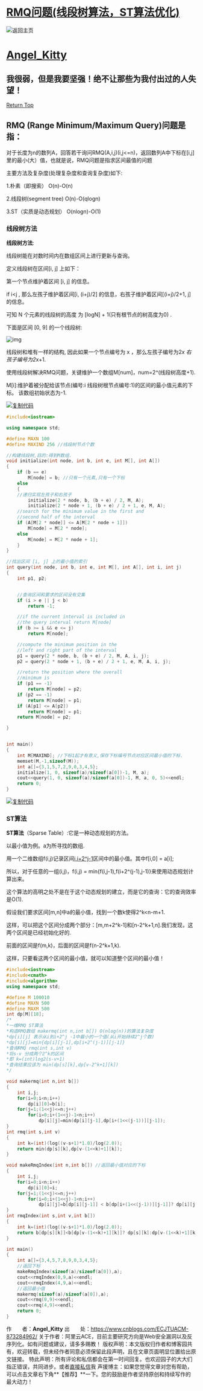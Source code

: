 # [RMQ问题(线段树算法，ST算法优化)](https://www.cnblogs.com/ECJTUACM-873284962/p/6613342.html)
![返回主页](https://www.cnblogs.com/skins/custom/images/logo.gif)

# [Angel_Kitty](https://www.cnblogs.com/ECJTUACM-873284962/)

## 我很弱，但是我要坚强！绝不让那些为我付出过的人失望！



[Return Top](https://www.cnblogs.com/ECJTUACM-873284962/p/6613342.html#_labelTop)

## RMQ (Range Minimum/Maximum Query)问题是指：

对于长度为n的数列A，回答若干询问RMQ(A,i,j)(i,j<=n)，返回数列A中下标在[i,j]里的最小(大）值，也就是说，RMQ问题是指求区间最值的问题



主要方法及复杂度(处理复杂度和查询复杂度)如下:

1.朴素（即搜索） O(n)-O(n)

2.线段树(segment tree) O(n)-O(qlogn)

3.ST（实质是动态规划） O(nlogn)-O(1)


### 线段树方法
**线段树方法**:

线段树能在对数时间内在数组区间上进行更新与查询。

定义线段树在区间[i, j] 上如下：

第一个节点维护着区间 [i, j] 的信息。

if i<j , 那么左孩子维护着区间[i, (i+j)/2] 的信息，右孩子维护着区间[(i+j)/2+1, j] 的信息。

可知 N  个元素的线段树的高度 为 [logN] + 1(只有根节点的树高度为0) .

下面是区间 [0, 9]  的一个线段树:



![img](http://dl.iteye.com/upload/attachment/196191/c1effd0f-0915-3c8d-b16a-aea1e5a69ae2.jpg)



线段树和堆有一样的结构, 因此如果一个节点编号为 x ，那么左孩子编号为2*x  右孩子编号为2*x+1.



使用线段树解决RMQ问题，关键维护一个数组M[num]，num=2^(线段树高度+1).

M[i]:维护着被分配给该节点(编号:i 线段树根节点编号:1)的区间的最小值元素的下标。 该数组初始状态为-1.

[![复制代码](https://common.cnblogs.com/images/copycode.gif)](javascript:void(0);)

``` cpp
#include<iostream>

using namespace std;

#define MAXN 100
#define MAXIND 256 //线段树节点个数

//构建线段树,目的:得到M数组.
void initialize(int node, int b, int e, int M[], int A[])
{
    if (b == e)
        M[node] = b; //只有一个元素,只有一个下标
    else
    {
    //递归实现左孩子和右孩子
        initialize(2 * node, b, (b + e) / 2, M, A);
        initialize(2 * node + 1, (b + e) / 2 + 1, e, M, A);
    //search for the minimum value in the first and
    //second half of the interval
    if (A[M[2 * node]] <= A[M[2 * node + 1]])
        M[node] = M[2 * node];
    else
        M[node] = M[2 * node + 1];
    }
}

//找出区间 [i, j] 上的最小值的索引
int query(int node, int b, int e, int M[], int A[], int i, int j)
{
    int p1, p2;


    //查询区间和要求的区间没有交集
    if (i > e || j < b)
        return -1;

    //if the current interval is included in
    //the query interval return M[node]
    if (b >= i && e <= j)
        return M[node];

    //compute the minimum position in the
    //left and right part of the interval
    p1 = query(2 * node, b, (b + e) / 2, M, A, i, j);
    p2 = query(2 * node + 1, (b + e) / 2 + 1, e, M, A, i, j);

    //return the position where the overall
    //minimum is
    if (p1 == -1)
        return M[node] = p2;
    if (p2 == -1)
        return M[node] = p1;
    if (A[p1] <= A[p2])
        return M[node] = p1;
    return M[node] = p2;

}


int main()
{
    int M[MAXIND]; //下标1起才有意义,保存下标编号节点对应区间最小值的下标.
    memset(M,-1,sizeof(M));
    int a[]={3,1,5,7,2,9,0,3,4,5};
    initialize(1, 0, sizeof(a)/sizeof(a[0])-1, M, a);
    cout<<query(1, 0, sizeof(a)/sizeof(a[0])-1, M, a, 0, 5)<<endl;
    return 0;
}
```

[![复制代码](https://common.cnblogs.com/images/copycode.gif)](javascript:void(0);)
### ST算法
**ST算法**（Sparse Table）:它是一种动态规划的方法。

以最小值为例。a为所寻找的数组.

用一个二维数组f(i,j)记录区间[i,i+2^j-1](持续2^j个)区间中的最小值。其中f[i,0] = a[i];

所以，对于任意的一组(i,j)，f(i,j) = min{f(i,j-1),f(i+2^(j-1),j-1)}来使用动态规划计算出来。

这个算法的高明之处不是在于这个动态规划的建立，而是它的查询：它的查询效率是O(1).

假设我们要求区间[m,n]中a的最小值，找到一个数k使得2^k<n-m+1.

这样，可以把这个区间分成两个部分：[m,m+2^k-1]和[n-2^k+1,n].我们发现，这两个区间是已经初始化好的.

前面的区间是f(m,k)，后面的区间是f(n-2^k+1,k).

这样，只要看这两个区间的最小值，就可以知道整个区间的最小值！

``` cpp
#include<iostream>
#include<cmath>
#include<algorithm>
using namespace std;

#define M 100010
#define MAXN 500
#define MAXM 500
int dp[M][18];
/*
*一维RMQ ST算法
*构造RMQ数组 makermq(int n,int b[]) O(nlog(n))的算法复杂度
*dp[i][j] 表示从i到i+2^j -1中最小的一个值(从i开始持续2^j个数)
*dp[i][j]=min{dp[i][j-1],dp[i+2^(j-1)][j-1]}
*查询RMQ rmq(int s,int v)
*将s-v 分成两个2^k的区间
*即 k=(int)log2(s-v+1)
*查询结果应该为 min(dp[s][k],dp[v-2^k+1][k])
*/

void makermq(int n,int b[])
{
    int i,j;
    for(i=0;i<n;i++)
        dp[i][0]=b[i];
    for(j=1;(1<<j)<=n;j++)
        for(i=0;i+(1<<j)-1<n;i++)
            dp[i][j]=min(dp[i][j-1],dp[i+(1<<(j-1))][j-1]);
}
int rmq(int s,int v)
{
    int k=(int)(log((v-s+1)*1.0)/log(2.0));
    return min(dp[s][k],dp[v-(1<<k)+1][k]);
}

void makeRmqIndex(int n,int b[]) //返回最小值对应的下标
{
    int i,j;
    for(i=0;i<n;i++)
        dp[i][0]=i;
    for(j=1;(1<<j)<=n;j++)
        for(i=0;i+(1<<j)-1<n;i++)
            dp[i][j]=b[dp[i][j-1]] < b[dp[i+(1<<(j-1))][j-1]]? dp[i][j-1]:dp[i+(1<<(j-1))][j-1];
}
int rmqIndex(int s,int v,int b[])
{
    int k=(int)(log((v-s+1)*1.0)/log(2.0));
    return b[dp[s][k]]<b[dp[v-(1<<k)+1][k]]? dp[s][k]:dp[v-(1<<k)+1][k];
}

int main()
{
    int a[]={3,4,5,7,8,9,0,3,4,5};
    //返回下标
    makeRmqIndex(sizeof(a)/sizeof(a[0]),a);
    cout<<rmqIndex(0,9,a)<<endl;
    cout<<rmqIndex(4,9,a)<<endl;
    //返回最小值
    makermq(sizeof(a)/sizeof(a[0]),a);
    cout<<rmq(0,9)<<endl;
    cout<<rmq(4,9)<<endl;
    return 0;
}
```

作　　者：**Angel_Kitty**
出　　处：<https://www.cnblogs.com/ECJTUACM-873284962/>
关于作者：阿里云ACE，目前主要研究方向是Web安全漏洞以及反序列化。如有问题或建议，请多多赐教！
版权声明：本文版权归作者和博客园共有，欢迎转载，但未经作者同意必须保留此段声明，且在文章页面明显位置给出原文链接。
特此声明：所有评论和私信都会在第一时间回复。也欢迎园子的大大们指正错误，共同进步。或者[直接私信](http://msg.cnblogs.com/msg/send/Angel_Kitty)我
声援博主：如果您觉得文章对您有帮助，可以点击文章右下角**【推荐】**一下。您的鼓励是作者坚持原创和持续写作的最大动力！